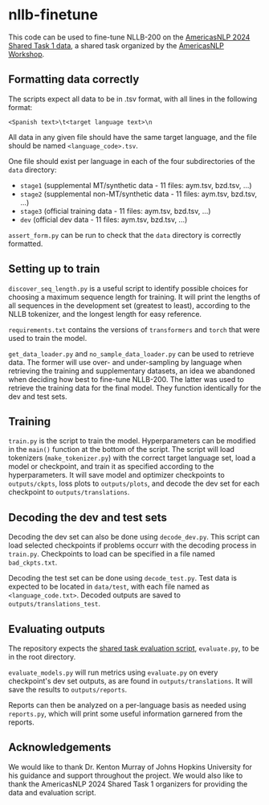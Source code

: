 # nllb-finetune

This code can be used to fine-tune NLLB-200 on the [AmericasNLP 2024 Shared Task 1 data](https://github.com/AmericasNLP/americasnlp2024/tree/master/ST1_MachineTranslation), a shared task organized by the [AmericasNLP Workshop](https://turing.iimas.unam.mx/americasnlp/index.html).

## Formatting data correctly

The scripts expect all data to be in .tsv format, with all lines in the following format:

`<Spanish text>\t<target language text>\n`

All data in any given file should have the same target language, and the file should be named `<language_code>.tsv`.

One file should exist per language in each of the four subdirectories of the `data` directory:

- `stage1` (supplemental MT/synthetic data - 11 files: aym.tsv, bzd.tsv, ...)
- `stage2` (supplemental non-MT/synthetic data - 11 files: aym.tsv, bzd.tsv, ...)
- `stage3` (official training data - 11 files: aym.tsv, bzd.tsv, ...)
- `dev` (official dev data - 11 files: aym.tsv, bzd.tsv, ...)

`assert_form.py` can be run to check that the `data` directory is correctly formatted.

## Setting up to train

`discover_seq_length.py` is a useful script to identify possible choices for choosing a maximum sequence length for training. It will print the lengths of all sequences in the development set (greatest to least), according to the NLLB tokenizer, and the longest length for easy reference.

`requirements.txt` contains the versions of `transformers` and `torch` that were used to train the model.

`get_data_loader.py` and `no_sample_data_loader.py` can be used to retrieve data. The former will use over- and under-sampling by language when retrieving the training and supplementary datasets, an idea we abandoned when deciding how best to fine-tune NLLB-200. The latter was used to retrieve the training data for the final model. They function identically for the dev and test sets.

## Training

`train.py` is the script to train the model. Hyperparameters can be modified in the `main()` function at the bottom of the script. The script will load tokenizers (`make_tokenizer.py`) with the correct target language set, load a model or checkpoint, and train it as specified according to the hyperparameters. It will save model and optimizer checkpoints to `outputs/ckpts`, loss plots to `outputs/plots`, and decode the dev set for each checkpoint to `outputs/translations`.

## Decoding the dev and test sets

Decoding the dev set can also be done using `decode_dev.py`. This script can load selected checkpoints if problems occurr with the decoding process in `train.py`. Checkpoints to load can be specified in a file named `bad_ckpts.txt`.

Decoding the test set can be done using `decode_test.py`. Test data is expected to be located in `data/test`, with each file named as `<language_code.txt>`. Decoded outputs are saved to `outputs/translations_test`.

## Evaluating outputs

The repository expects the [shared task evaluation script](https://github.com/AmericasNLP/americasnlp2024/blob/master/ST1_MachineTranslation/evaluate.py), `evaluate.py`, to be in the root directory.

`evaluate_models.py` will run metrics using `evaluate.py` on every checkpoint's dev set outputs, as are found in `outputs/translations`. It will save the results to `outputs/reports`.

Reports can then be analyzed on a per-language basis as needed using `reports.py`, which will print some useful information garnered from the reports.

## Acknowledgements

We would like to thank Dr. Kenton Murray of Johns Hopkins University for his guidance and support throughout the project. We would also like to thank the AmericasNLP 2024 Shared Task 1 organizers for providing the data and evaluation script.
